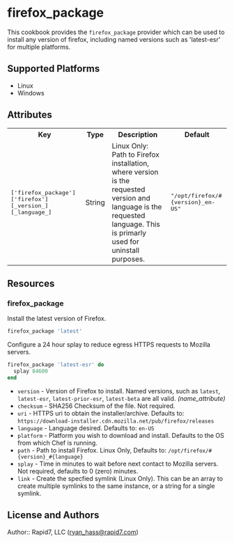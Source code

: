 # firefox_package

This cookbook provides the ```firefox_package``` provider which can be used
to install any version of firefox, including named versions such as 'latest-esr'
for multiple platforms.

## Supported Platforms

- Linux
- Windows

## Attributes

<table>
  <tr>
    <th>Key</th>
    <th>Type</th>
    <th>Description</th>
    <th>Default</th>
  </tr>
  <tr>
    <td><tt>['firefox_package']['firefox'][_version_][_language_]</tt></td>
    <td>String</td>
    <td>Linux Only: Path to Firefox installation, where version is the requested version and language is the requested language. This is primarly used for uninstall purposes.</td>
    <td><tt>"/opt/firefox/#{version}_en-US"</tt></td>
  </tr>
</table>

## Resources

### firefox_package

Install the latest version of Firefox.

```ruby
firefox_package 'latest'
```

Configure a 24 hour splay to reduce egress HTTPS requests to Mozilla servers.
```ruby
firefox_package 'latest-esr' do
  splay 84600
end
```

* `version`   - Version of Firefox to install. Named versions, such as `latest`, `latest-esr`, `latest-prior-esr`, `latest-beta` are all valid. *(name_attribute)*
* `checksum`  - SHA256 Checksum of the file. Not required.
* `uri`       - HTTPS uri to obtain the installer/archive. Defaults to: `https://download-installer.cdn.mozilla.net/pub/firefox/releases`
* `language`  - Language desired. Defaults to: `en-US`
* `platform`  - Platform you wish to download and install. Defaults to the OS from which Chef is running.
* `path`      - Path to install Firefox. Linux Only, Defaults to: ```/opt/firefox/#{version}_#{language}```
* `splay`     - Time in minutes to wait before next contact to Mozilla servers. Not required, defaults to 0 (zero) minutes.
* `link`      - Create the specfied symlink (Linux Only). This can be an array to create multiple symlinks to the same instance, or a string for a single symlink.


## License and Authors

Author:: Rapid7, LLC (<ryan_hass@rapid7.com>)
